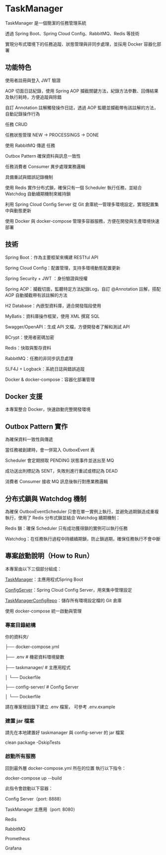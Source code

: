 # TaskManager

TaskManager 是一個簡潔的任務管理系統

透過 Spring Boot、Spring Cloud Config、RabbitMQ、Redis 等技術

實現分布式環境下的任務追蹤、狀態管理與非同步處理，並採用 Docker 容器化部署

## 功能特色
使用者註冊與登入 JWT 驗證

AOP 切面日誌紀錄，使用 Spring AOP 攔截關鍵方法，紀錄方法參數、回傳結果及執行耗時，方便追蹤與除錯

自訂 Annotation 註解觸發操作日誌，透過 AOP 監聽並攔截帶有該註解的方法，自動記錄操作行為

任務 CRUD

任務狀態管理 NEW → PROCESSINGS → DONE

使用 RabbitMQ 傳遞 任務

Outbox Pattern 確保資料與訊息一致性

任務消費者 Consumer 異步處理業務邏輯

具備重試與錯誤記錄機制

使用 Redis 實作分布式鎖，確保只有一個 Scheduler 執行任務，並結合 Watchdog 自動續期機制來維持鎖

利用 Spring Cloud Config Server 從 Git 倉庫統一管理多環境設定，實現配置集中與動態更新

使用 Docker 與 docker-compose 管理多容器服務，方便在開發與生產環境快速部署

## 技術
Spring Boot：作為主要框架來構建 RESTful API

Spring Cloud Config：配置管理，支持多環境動態配置更新

Spring Security + JWT ：身份驗證與授權

Spring AOP：攔截切面，監聽特定方法紀錄Log，自訂 @Annotation 註解，搭配 AOP 自動攔截帶有該註解的方法

H2 Database：內嵌型資料庫，適合開發階段使用

MyBatis：資料庫操作框架，使用 XML 撰寫 SQL

Swagger/OpenAPI：生成 API 文檔，方便開發者了解和測試 API

BCrypt：使用者密碼加密

Redis：快取與暫存資料

RabbitMQ：任務的非同步訊息處理

SLF4J + Logback：系統日誌與錯誤追蹤

Docker & docker-compose：容器化部署管理

## Docker 支援
本專案整合 Docker，快速啟動完整開發環境

## Outbox Pattern 實作
為確保資料一致性與傳遞

當任務被創建時，會一併寫入 OutboxEvent 表

Scheduler 會定期撈取 PENDING 狀態事件並送出至 MQ

成功送出則標記為 SENT，失敗則進行重試或標記為 DEAD

消費者 Consumer 接收 MQ 訊息後執行對應業務邏輯

## 分布式鎖與 Watchdog 機制
為確保 OutboxEventScheduler 只會在單一實例上執行，並避免過期鎖造成重複執行，使用了 Redis 分布式鎖並結合 Watchdog 續期機制：

Redis 鎖：確保 Scheduler 只有成功獲得鎖的實例可以執行任務

Watchdog：在任務執行過程中持續續期鎖，防止鎖過期，確保任務執行不會中斷

## 專案啟動說明（How to Run）
本專案由以下三個部分組成：

[TaskManager](https://github.com/YuChengLin0110/Taskmanager)：主應用程式Spring Boot

[ConfigServer](https://github.com/YuChengLin0110/TaskmanagerConfigServer)：Spring Cloud Config Server，用來集中管理設定

[TaskManagerConfigRepo](https://github.com/YuChengLin0110/TaskManagerConfigRepo)：儲存所有環境設定檔的 Git 倉庫

使用 docker-compose 統一啟動與管理

### 專案目錄結構
你的資料夾/

├── docker-compose.yml

├── .env                    # 機密資料環境變數

├── taskmanager/            # 主應用程式 

│   └── Dockerfile

├── config-server/          # Config Server 

│   └── Dockerfile

請在專案根目錄下建立 .env 檔案， 可參考 .env.example

### 建置 jar 檔案
請先在本地建置好 taskmanager 與 config-server 的 jar 檔案

clean package -DskipTests

### 啟動所有服務
回到最外層 docker-compose.yml 所在的位置 執行以下指令：

docker-compose up --build

此指令會啟動以下容器：

Config Server（port: 8888）

TaskManager 主應用（port: 8080）

Redis

RabbitMQ

Prometheus

Grafana
